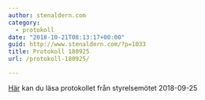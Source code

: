 ```yaml
---
author: stenaldern.com
category:
  - protokoll
date: "2018-10-21T08:13:17+00:00"
guid: http://www.stenaldern.com/?p=1033
title: Protokoll 180925
url: /protokoll-180925/

---
```

[Här](/wp-content/uploads/2018/10/Protokoll-styrelsemöte-20180925.pdf "Protokoll") kan du läsa protokollet från styrelsemötet 2018-09-25
